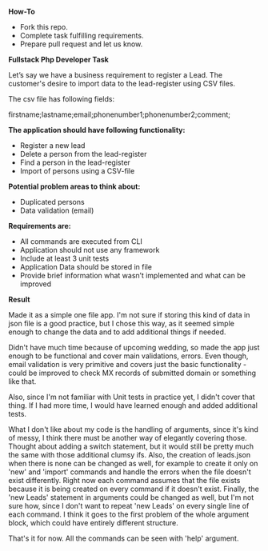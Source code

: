 **How-To**
- Fork this repo.
- Complete task fulfilling requirements.
- Prepare pull request and let us know. 


**Fullstack Php Developer Task**

Let’s say we have a business requirement to register a Lead. The customer's desire to import data to the lead-register using CSV files.

The csv file has following fields:

firstname;lastname;email;phonenumber1;phonenumber2;comment;

**The application should have following functionality:**
- Register a new lead
- Delete a person from the lead-register
- Find a person in the lead-register
- Import of persons using a CSV-file

**Potential problem areas to think about:**
- Duplicated persons
- Data validation (email)

**Requirements are:**
- All commands are executed from CLI
- Application should not use any framework
- Include at least 3 unit tests
- Application Data should be stored in file
- Provide brief information what wasn’t implemented and what can be improved

**Result**

Made it as a simple one file app. I'm not sure if storing this kind of data in json file is a good practice, but I chose this way, as it seemed simple enough to change the data and to add additional things if needed.

Didn't have much time because of upcoming wedding, so made the app just enough to be functional and cover main validations, errors. Even though, email validation is very primitive and covers just the basic functionality - could be improved to check MX records of submitted domain or something like that.

Also, since I'm not familiar with Unit tests in practice yet, I didn't cover that thing. If I had more time, I would have learned enough and added additional tests. 

What I don't like about my code is the handling of arguments, since it's kind of messy, I think there must be another way of elegantly covering those. Thought about adding a switch statement, but it would still be pretty much the same with those additional clumsy ifs. Also, the creation of leads.json when there is none can be changed as well, for example to create it only on 'new' and 'import' commands and handle the errors when the file doesn't exist differently. Right now each command assumes that the file exists because it is being created on every command if it doesn't exist. Finally, the 'new Leads' statement in arguments could be changed as well, but I'm not sure how, since I don't want to repeat 'new Leads' on every single line of each command. I think it goes to the first problem of the whole argument block, which could have entirely different structure.

That's it for now. All the commands can be seen with 'help' argument.